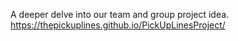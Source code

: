 A deeper delve into our team and group project idea.
https://thepickuplines.github.io/PickUpLinesProject/
